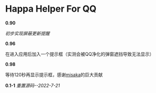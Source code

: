 # Happa Helper For QQ



**0.90**

*初步实现屏蔽更新提醒*

**0.96**

在进入应用后加入一个提示框（实测会被QQ净化的弹窗遮挡导致无法显示）

**0.98**

等待120秒再显示提示框，感谢[misaka](https://github.com/601189785)的巨大贡献

**0.1-1**
*重置源码--2022-7-21*
